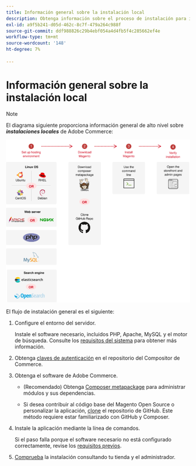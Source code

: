 ```yaml
---
title: Información general sobre la instalación local
description: Obtenga información sobre el proceso de instalación para implementaciones locales de Adobe Commerce y Magento Open Source.
exl-id: a9f5b241-d05d-462c-8c7f-479a264c988f
source-git-commit: ddf988826c29b4ebf054a4d4fb5f4c285662ef4e
workflow-type: tm+mt
source-wordcount: '148'
ht-degree: 7%

---
```


# Información general sobre la instalación local

>[!NOTE]
>
>El diagrama siguiente proporciona información general de alto nivel sobre _&#x200B;**instalaciones locales**&#x200B;_ de Adobe Commerce:

![Funcionamiento de la instalación](../assets/installation/install-diagram-24.svg)

El flujo de instalación general es el siguiente:

1. Configure el entorno del servidor.

   Instale el software necesario, incluidos PHP, Apache, MySQL y el motor de búsqueda. Consulte los [requisitos del sistema](system-requirements.md) para obtener más información.

1. Obtenga [claves de autenticación](prerequisites/authentication-keys.md) en el repositorio del Compositor de Commerce.

1. Obtenga el software de Adobe Commerce.

   * (Recomendado) Obtenga [Composer metapackage](composer.md) para administrar módulos y sus dependencias.

   * Si desea contribuir al código base del Magento Open Source o personalizar la aplicación, [clone](https://developer.adobe.com/commerce/contributor/guides/install/clone-repository/) el repositorio de GitHub. Este método requiere estar familiarizado con GitHub y Composer.

1. Instale la aplicación mediante la línea de comandos.

   Si el paso falla porque el software necesario no está configurado correctamente, revise los [requisitos previos](prerequisites/overview.md).

1. [Comprueba](next-steps/verify.md) la instalación consultando tu tienda y el administrador.
